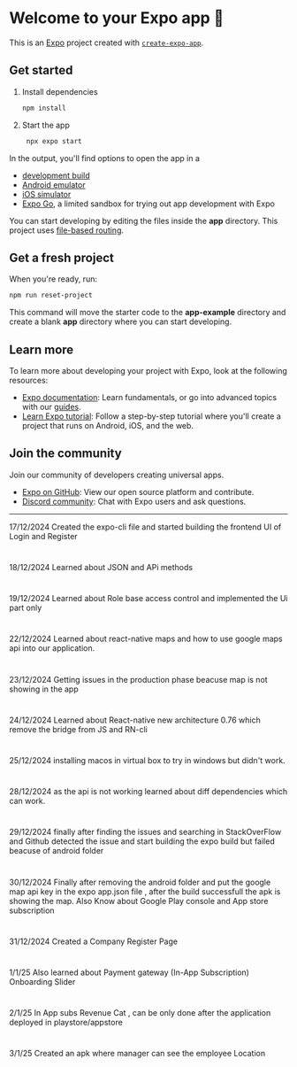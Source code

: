 # Welcome to your Expo app 👋

This is an [Expo](https://expo.dev) project created with [`create-expo-app`](https://www.npmjs.com/package/create-expo-app).

## Get started

1. Install dependencies

   ```bash
   npm install
   ```

2. Start the app

   ```bash
    npx expo start
   ```

In the output, you'll find options to open the app in a

- [development build](https://docs.expo.dev/develop/development-builds/introduction/)
- [Android emulator](https://docs.expo.dev/workflow/android-studio-emulator/)
- [iOS simulator](https://docs.expo.dev/workflow/ios-simulator/)
- [Expo Go](https://expo.dev/go), a limited sandbox for trying out app development with Expo

You can start developing by editing the files inside the **app** directory. This project uses [file-based routing](https://docs.expo.dev/router/introduction).

## Get a fresh project

When you're ready, run:

```bash
npm run reset-project
```

This command will move the starter code to the **app-example** directory and create a blank **app** directory where you can start developing.

## Learn more

To learn more about developing your project with Expo, look at the following resources:

- [Expo documentation](https://docs.expo.dev/): Learn fundamentals, or go into advanced topics with our [guides](https://docs.expo.dev/guides).
- [Learn Expo tutorial](https://docs.expo.dev/tutorial/introduction/): Follow a step-by-step tutorial where you'll create a project that runs on Android, iOS, and the web.

## Join the community

Join our community of developers creating universal apps.

- [Expo on GitHub](https://github.com/expo/expo): View our open source platform and contribute.
- [Discord community](https://chat.expo.dev): Chat with Expo users and ask questions.

---------------------------------------------------------------------------------------------------------------------------------------------------------------------------------------------------------------------
17/12/2024 Created the expo-cli file and started building the frontend UI of Login and Register
#
18/12/2024 Learned about JSON and APi methods
#
19/12/2024 Learned about Role base access control and implemented the Ui part only
#
22/12/2024 Learned about react-native maps and how to use google maps api into our application.
#
23/12/2024 Getting issues in the production phase beacuse map is not showing in the app
#
24/12/2024 Learned about React-native new architecture 0.76 which remove the bridge from JS and RN-cli
#
25/12/2024
installing macos in virtual box to try in windows but didn't work.
#
28/12/2024
as the api is not working learned about diff dependencies which can work.
#
29/12/2024
finally after finding the issues and searching in StackOverFlow and Github detected the issue and start building the expo build but failed beacuse of android folder
#
30/12/2024
Finally after removing the android folder and put the google map api key in the expo app.json file , after the build successfull the apk is showing the map. 
Also Know about Google Play console and App store subscription

#
31/12/2024
Created a Company Register Page


#
1/1/25
Also learned about Payment gateway (In-App Subscription) 
Onboarding Slider

#
2/1/25
In App subs Revenue Cat , can be only done after the application deployed in playstore/appstore

#
3/1/25
Created an apk where manager can see the employee Location 
